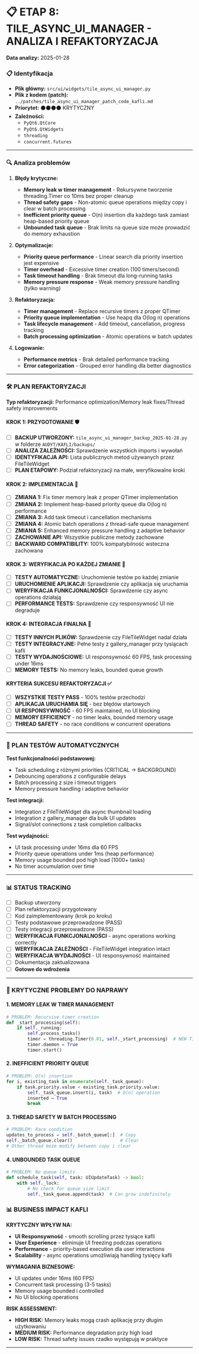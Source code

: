 # 📋 ETAP 8: TILE_ASYNC_UI_MANAGER - ANALIZA I REFAKTORYZACJA

**Data analizy:** 2025-01-28

### 📋 Identyfikacja

- **Plik główny:** `src/ui/widgets/tile_async_ui_manager.py`
- **Plik z kodem (patch):** `../patches/tile_async_ui_manager_patch_code_kafli.md`
- **Priorytet:** ⚫⚫⚫⚫ KRYTYCZNY
- **Zależności:**
  - `PyQt6.QtCore`
  - `PyQt6.QtWidgets`
  - `threading`
  - `concurrent.futures`

---

### 🔍 Analiza problemów

1. **Błędy krytyczne:**

   - **Memory leak w timer management** - Rekursywne tworzenie threading.Timer co 10ms bez proper cleanup
   - **Thread safety gaps** - Non-atomic queue operations między copy i clear w batch processing
   - **Inefficient priority queue** - O(n) insertion dla każdego task zamiast heap-based priority queue
   - **Unbounded task queue** - Brak limits na queue size może prowadzić do memory exhaustion

2. **Optymalizacje:**

   - **Priority queue performance** - Linear search dla priority insertion jest expensive
   - **Timer overhead** - Excessive timer creation (100 timers/second) 
   - **Task timeout handling** - Brak timeout dla long-running tasks
   - **Memory pressure response** - Weak memory pressure handling (tylko warning)

3. **Refaktoryzacja:**

   - **Timer management** - Replace recursive timers z proper QTimer
   - **Priority queue implementation** - Use heapq dla O(log n) operations
   - **Task lifecycle management** - Add timeout, cancellation, progress tracking
   - **Batch processing optimization** - Atomic operations w batch updates

4. **Logowanie:**
   - **Performance metrics** - Brak detailed performance tracking
   - **Error categorization** - Grouped error handling dla better diagnostics

---

### 🛠️ PLAN REFAKTORYZACJI

**Typ refaktoryzacji:** Performance optimization/Memory leak fixes/Thread safety improvements

#### KROK 1: PRZYGOTOWANIE 🛡️

- [ ] **BACKUP UTWORZONY:** `tile_async_ui_manager_backup_2025-01-28.py` w folderze `AUDYT/KAFLI/backups/`
- [ ] **ANALIZA ZALEŻNOŚCI:** Sprawdzenie wszystkich imports i wywołań
- [ ] **IDENTYFIKACJA API:** Lista publicznych metod używanych przez FileTileWidget
- [ ] **PLAN ETAPOWY:** Podział refaktoryzacji na małe, weryfikowalne kroki

#### KROK 2: IMPLEMENTACJA 🔧

- [ ] **ZMIANA 1:** Fix timer memory leak z proper QTimer implementation
- [ ] **ZMIANA 2:** Implement heap-based priority queue dla O(log n) performance
- [ ] **ZMIANA 3:** Add task timeout i cancellation mechanisms
- [ ] **ZMIANA 4:** Atomic batch operations z thread-safe queue management
- [ ] **ZMIANA 5:** Enhanced memory pressure handling z adaptive behavior
- [ ] **ZACHOWANIE API:** Wszystkie publiczne metody zachowane
- [ ] **BACKWARD COMPATIBILITY:** 100% kompatybilność wsteczna zachowana

#### KROK 3: WERYFIKACJA PO KAŻDEJ ZMIANIE 🧪

- [ ] **TESTY AUTOMATYCZNE:** Uruchomienie testów po każdej zmianie
- [ ] **URUCHOMIENIE APLIKACJI:** Sprawdzenie czy aplikacja się uruchamia
- [ ] **WERYFIKACJA FUNKCJONALNOŚCI:** Sprawdzenie czy async operations działają
- [ ] **PERFORMANCE TESTS:** Sprawdzenie czy responsywność UI nie degraduje

#### KROK 4: INTEGRACJA FINALNA 🔗

- [ ] **TESTY INNYCH PLIKÓW:** Sprawdzenie czy FileTileWidget nadal działa
- [ ] **TESTY INTEGRACYJNE:** Pełne testy z gallery_manager przy tysiącach kafli
- [ ] **TESTY WYDAJNOŚCIOWE:** UI responsywność 60 FPS, task processing under 16ms
- [ ] **MEMORY TESTS:** No memory leaks, bounded queue growth

#### KRYTERIA SUKCESU REFAKTORYZACJI ✅

- [ ] **WSZYSTKIE TESTY PASS** - 100% testów przechodzi
- [ ] **APLIKACJA URUCHAMIA SIĘ** - bez błędów startowych
- [ ] **UI RESPONSYWNOŚĆ** - 60 FPS maintained, no UI blocking
- [ ] **MEMORY EFFICIENCY** - no timer leaks, bounded memory usage
- [ ] **THREAD SAFETY** - no race conditions w concurrent operations

---

### 🧪 PLAN TESTÓW AUTOMATYCZNYCH

**Test funkcjonalności podstawowej:**

- Task scheduling z różnymi priorities (CRITICAL → BACKGROUND)
- Debouncing operations z configurable delays
- Batch processing z size i timeout triggers
- Memory pressure handling i adaptive behavior

**Test integracji:**

- Integration z FileTileWidget dla async thumbnail loading
- Integration z gallery_manager dla bulk UI updates
- Signal/slot connections z task completion callbacks

**Test wydajności:**

- UI task processing under 16ms dla 60 FPS
- Priority queue operations under 1ms (heap performance)
- Memory usage bounded pod high load (1000+ tasks)
- No timer accumulation over time

---

### 📊 STATUS TRACKING

- [ ] Backup utworzony
- [ ] Plan refaktoryzacji przygotowany
- [ ] Kod zaimplementowany (krok po kroku)
- [ ] Testy podstawowe przeprowadzone (PASS)
- [ ] Testy integracji przeprowadzone (PASS)
- [ ] **WERYFIKACJA FUNKCJONALNOŚCI** - async operations working correctly
- [ ] **WERYFIKACJA ZALEŻNOŚCI** - FileTileWidget integration intact
- [ ] **WERYFIKACJA WYDAJNOŚCI** - UI responsywność maintained
- [ ] Dokumentacja zaktualizowana
- [ ] **Gotowe do wdrożenia**

---

### 🚨 KRYTYCZNE PROBLEMY DO NAPRAWY

#### 1. MEMORY LEAK W TIMER MANAGEMENT
```python
# PROBLEM: Recursive timer creation
def _start_processing(self):
    if self._running:
        self.process_tasks()
        timer = threading.Timer(0.01, self._start_processing)  # NEW TIMER EVERY 10ms!
        timer.daemon = True
        timer.start()
```

#### 2. INEFFICIENT PRIORITY QUEUE
```python
# PROBLEM: O(n) insertion
for i, existing_task in enumerate(self._task_queue):
    if task.priority.value < existing_task.priority.value:
        self._task_queue.insert(i, task)  # O(n) operation
        inserted = True
        break
```

#### 3. THREAD SAFETY W BATCH PROCESSING
```python
# PROBLEM: Race condition
updates_to_process = self._batch_queue[:]  # Copy
self._batch_queue.clear()                  # Clear
# Other thread może modify between copy i clear
```

#### 4. UNBOUNDED TASK QUEUE
```python
# PROBLEM: No queue limits
def schedule_task(self, task: UIUpdateTask) -> bool:
    with self._lock:
        # No check for queue size limit
        self._task_queue.append(task)  # Can grow indefinitely
```

### 📊 BUSINESS IMPACT KAFLI

**KRYTYCZNY WPŁYW NA:**
- **UI Responsywność** - smooth scrolling przez tysiące kafli
- **User Experience** - eliminuje UI freezing podczas operations
- **Performance** - priority-based execution dla user interactions
- **Scalability** - async operations umożliwiają handling tysięcy kafli

**WYMAGANIA BIZNESOWE:**
- UI updates under 16ms (60 FPS)
- Concurrent task processing (3-5 tasks)
- Memory usage bounded i controlled
- No UI blocking operations

**RISK ASSESSMENT:**
- **HIGH RISK:** Memory leaks mogą crash aplikację przy długim użytkowaniu
- **MEDIUM RISK:** Performance degradation przy high load
- **LOW RISK:** Thread safety issues rzadko występują w praktyce

---